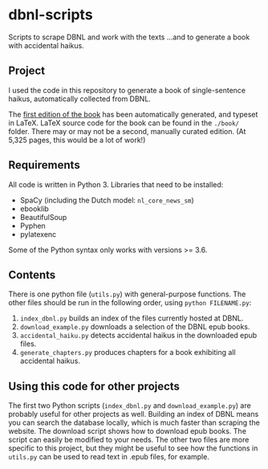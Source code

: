 # dbnl-scripts
Scripts to scrape DBNL and work with the texts ...and to generate a book with accidental haikus.

## Project
I used the code in this repository to generate a book of single-sentence haikus,
automatically collected from DBNL.
 
The [first edition of the book](./book/toevallige-haikus.pdf) has been automatically generated, and typeset in LaTeX. 
LaTeX source code for the book can be found in the `./book/` folder. 
There may or may not be a second, manually curated edition. (At 5,325 pages, this would be a lot of work!)

## Requirements
All code is written in Python 3. Libraries that need to be installed:

* SpaCy (including the Dutch model: `nl_core_news_sm`)
* ebooklib
* BeautifulSoup
* Pyphen
* pylatexenc

Some of the Python syntax only works with versions >= 3.6.

## Contents
There is one python file (`utils.py`) with general-purpose functions.
The other files should be run in the following order, using `python FILENAME.py`:

1. `index_dbnl.py` builds an index of the files currently hosted at DBNL.
2. `download_example.py` downloads a selection of the DBNL epub books.
3. `accidental_haiku.py` detects accidental haikus in the downloaded epub files.
4. `generate_chapters.py` produces chapters for a book exhibiting all accidental haikus.

## Using this code for other projects
The first two Python scripts (`index_dbnl.py` and `download_example.py`) are 
probably useful for other projects as well.
Building an index of DBNL means you can search the database locally, which is 
much faster than scraping the website.
The download script shows how to download epub books. The script can easily be 
modified to your needs.
The other two files are more specific to this project, but they might be useful 
to see how the functions in `utils.py` can be used to read text in .epub files, 
for example.
